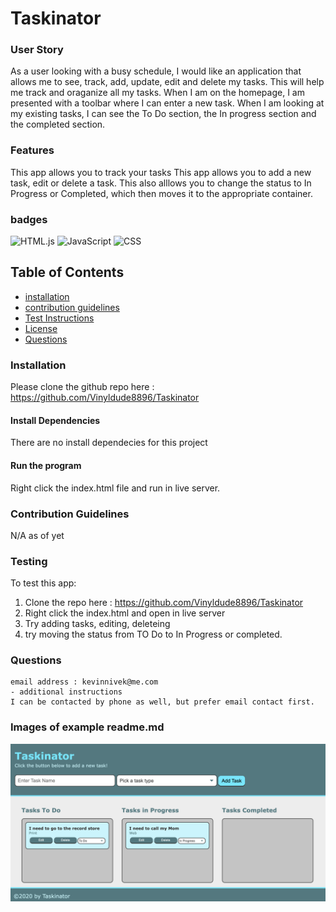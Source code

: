# Taskinator


### User Story

As a user looking with a busy schedule, I would like an application that allows me to see, track, add, update, edit and delete my tasks. This will help me track and oraganize all my tasks. When I am on the homepage, I am presented with a toolbar where I can enter a new task. When I am looking at my existing tasks, I can see the To Do section, the In progress section and the completed section.

### Features
This app allows you to track your tasks
This app allows you to add a new task, edit or delete a task.
This also alllows you to change the status to In Progress or Completed, which then moves it to the appropriate container.

### badges
![HTML.js](https://img.shields.io/badge/HTML-License-blue)
![JavaScript](https://img.shields.io/badge/JavaScript-License-yellowgreen)
![CSS](https://img.shields.io/badge/CSS-License-lightgrey)


## Table of Contents

- [installation](#installation)
- [contribution guidelines](#contribution)
- [Test Instructions](#testing)
- [License](#license)
- [Questions](#questions)

### Installation
Please clone the github repo here :
https://github.com/Vinyldude8896/Taskinator

#### Install Dependencies
There are no install dependecies for this project

#### Run the program
Right click the index.html file and run in live server.

### Contribution Guidelines
N/A as of yet
### Testing
To test this app:
1. Clone the repo here : https://github.com/Vinyldude8896/Taskinator
2. Right click the index.html and open in live server
3. Try adding tasks, editing, deleteing
3. try moving the status from TO Do to In Progress or completed.

### Questions
    email address : kevinnivek@me.com
    - additional instructions 
    I can be contacted by phone as well, but prefer email contact first.

### Images of example readme.md

<img src="./assets/images/Taskinator.jpg" alt="Getting started">

